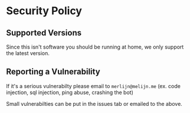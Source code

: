 # Security Policy

## Supported Versions
Since this isn't software you should be running at home, we only support the latest version.

## Reporting a Vulnerability

If it's a serious vulnerabilty please email to `merlijn@melijn.me` (ex. code injection, sql injection, ping abuse, crashing the bot)

Small vulnerabilties can be put in the issues tab or emailed to the above.
